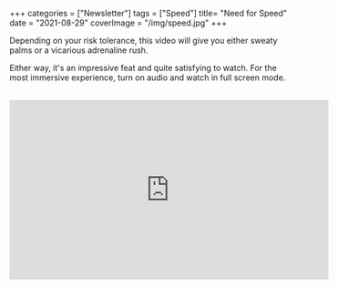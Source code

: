 +++
categories = ["Newsletter"]
tags = ["Speed"]
title= "Need for Speed"
date = "2021-08-29"
coverImage = "/img/speed.jpg"
+++

Depending on your risk tolerance, this video will give you either sweaty palms or a vicarious adrenaline rush.

<!--more-->

Either way, it's an impressive feat and quite satisfying to watch. For the most immersive experience, turn on audio and watch in full screen mode.

<br>

<iframe width="560" height="315" src="https://www.youtube.com/embed/vSBcrmx4aFw" title="YouTube video player" frameborder="0" allow="accelerometer; autoplay; clipboard-write; encrypted-media; gyroscope; picture-in-picture" allowfullscreen></iframe>

